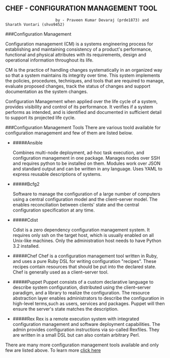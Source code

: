 ## CHEF - CONFIGURATION MANAGEMENT TOOL

                          by - Praveen Kumar Devaraj (prde1873) and Sharath Vontari (shvo9452)

###Configuration Management 

Configuration management (CM) is a systems engineering process for establishing and maintaining consistency of a product's performance, functional and physical attributes with its requirements, design and operational information throughout its life.

CM is the practice of handling changes systematically in an organized way so that a system maintains its integrity over time. This system implements the policies, procedures, techniques, and tools that are required to manage, evaluate proposed changes, track the status of changes and support documentation as the system changes.

Configuration Management when applied over the life cycle of a system, provides visibility and control of its performance. It verifies if a system performs as intended, and is identified and documented in sufficient detail to support its projected life cycle.

###Configuration Management Tools
There are various toold available for configuration management and few of them are listed below.

- #####Ansible

    Combines multi-node deployment, ad-hoc task execution, and configuration management in one package. Manages nodes over       SSH and requires python to be installed on them. Modules work over JSON and standard output and can be written in any        language. Uses YAML to express reusable descriptions of systems.
    
- #####Bcfg2

    Software to manage the configuration of a large number of computers using a central configuration model and the              client–server model. The enables reconciliation between clients' state and the central configuration                         specification at any time.
    
- #####Cdist

    Cdist is a zero dependency configuration management system. It requires only ssh on the target host, which is usually        enabled on all Unix-like machines. Only the administration host needs to have Python 3.2 installed.

- #####Chef
    Chef is a configuration management tool written in Ruby, and uses a pure Ruby DSL for writing configuration "recipes".       These recipes contain resources that should be put into the declared state. Chef is generally used as a client–server        tool.

- #####Puppet
    Puppet consists of a custom declarative language to describe system configuration, distributed using the client–server       paradigm, and a library to realize the configuration. The resource abstraction layer enables administrators to describe      the configuration in high-level terms,such as users, services and packages. Puppet will then ensure the server's state       matches the description.

- #####Rex
    Rex is a remote execution system with integrated configuration management and software deployment capabilities. The admin     provides configuration instructions via so-called Rexfiles. They are written in a small DSL but can also contain             arbitrary Perl.

There are many more configuration management tools available and only few are listed above. To learn more [click here](https://en.wikipedia.org/wiki/Comparison_of_open-source_configuration_management_software)



